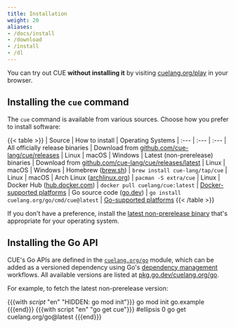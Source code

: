 ```yaml
---
title: Installation
weight: 20
aliases:
- /docs/install
- /download
- /install
- /dl
---
```


You can try out CUE **without installing it** by visiting
[cuelang.org/play](https://cuelang.org/play/) in your browser.

## Installing the `cue` command

The `cue` command is available from various sources.
Choose how you prefer to install software:

{{< table >}}
| Source | How to install | Operating Systems
| :---  | :--- | :---
| All officially release binaries | Download from [github.com/cue-lang/cue/releases](https://github.com/cue-lang/cue/releases/) | Linux \| macOS \| Windows
| Latest (non-prerelease) binaries | Download from [github.com/cue-lang/cue/releases/latest](https://github.com/cue-lang/cue/releases/latest) | Linux \| macOS \| Windows
| Homebrew ([brew.sh](https://brew.sh)) | `brew install cue-lang/tap/cue` | Linux \| macOS
| Arch Linux ([archlinux.org](https://archlinux.org)) | `pacman -S extra/cue` | Linux
| Docker Hub ([hub.docker.com](https://hub.docker.com/r/cuelang/cue)) | `docker pull cuelang/cue:latest` | [Docker-supported platforms](https://docs.docker.com/engine/install/)
| Go source code ([go.dev](https://go.dev)) | `go install cuelang.org/go/cmd/cue@latest` | [Go-supported platforms](https://go.dev/dl/#stable)
{{< /table >}}

If you don't have a preference, install the
[latest non-prerelease binary](https://github.com/cue-lang/cue/releases/latest)
that's appropriate for your operating system.

## Installing the Go API

CUE's Go APIs are defined in the
[`cuelang.org/go`](https://pkg.go.dev/cuelang.org/go) module, which can be added
as a versioned dependency using Go's
[dependency management](https://go.dev/doc/modules/managing-dependencies)
workflows. All available versions are listed at
[pkg.go.dev/cuelang.org/go](https://pkg.go.dev/cuelang.org/go?tab=versions).

For example, to fetch the latest non-prerelease version:

{{{with _script_ "en" "HIDDEN: go mod init"}}}
go mod init go.example
{{{end}}}
{{{with script "en" "go get cue"}}}
#ellipsis 0
go get cuelang.org/go@latest
{{{end}}}
